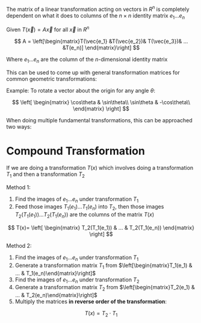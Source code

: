 The matrix of a linear transformation acting on vectors in $R^n$ is completely dependent on what it does to columns of the $n \times n$ identity matrix $e_1 ...e_n$

Given $T(\vec{x}) = A\vec{x}$  for all $\vec{x}$ in $R^n$

$$
A = \left[\begin{matrix}T(\vec{e_1} &T(\vec{e_2})& T(\vec{e_3})& ... &T(e_n)]
\end{matrix}\right]
$$

Where $e_1 ... e_n$ are the column of the $n$-dimensional identity matrix

This can be used to come up with general transformation matrices for common geometric transformations:

Example: To rotate a vector about the origin for any angle $\theta$:

$$
\left[
\begin{matrix}
\cos\theta & \sin\theta\\
\sin\theta & -\cos\theta\\
\end{matrix}
\right]
$$

When doing multiple fundamental transformations, this can be approached two ways:

# Compound Transformation

If we are doing a transformation $T(x)$ which involves doing a transformation $T_1$ and then a transformation $T_2$

Method 1: 
1. Find the images of $e_1...e_n$ under transformation $T_1$
2. Feed those images $T_1(e_1)...T_1(e_n)$ into $T_2$, then those images $T_2(T_1(e_1))...T_2(T_1(e_n))$ are the columns of the matrix $T(x)$

$$
T(x)=
\left[
\begin{matrix}
T_2(T_1(e_1)) & ... & T_2(T_1(e_n))
\end{matrix}
\right]
$$

Method 2:
1. Find the images of $e_1...e_n$ under transformation $T_1$
2. Generate a transformation matrix $T_1$ from $\left[\begin{matrix}T_1(e_1) & ... & T_1(e_n)\end{matrix}\right]$
3. Find the images of $e_1...e_n$ under transformation $T_2$
2. Generate a transformation matrix $T_2$ from $\left[\begin{matrix}T_2(e_1) & ... & T_2(e_n)\end{matrix}\right]$
4. Multiply the matrices **in reverse order of the transformation**:

$$
T(x) = T_2 \cdot T_1
$$
